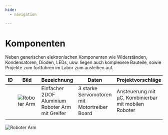 ```yaml
---
hide:
  - navigation

---
```


# Komponenten

Neben generischen elektronischen Komponenten wie Widerständen, Kondensatoren, Dioden, LEDs, usw. liegen auch komplexere Bauteile, sowie Projekte zum fortführen im Labor zum ausleihen auf.

| ID   | Bild                          | Bezeichnung                                      | Daten                                        | Projektvorschläge                                    | Anzahl | Verfügbarkeit | Ort  | Besitzer |
| ---- | ----------------------------- | ------------------------------------------------ | -------------------------------------------- | ---------------------------------------------------- | ------ | ------------- | ---- | -------- |
|      | ![Roboter Arm](IMG_0923.jepg) | Einfacher 2DOF Aluminium Roboter Arm mit Greifer | 3 starke Servomotoren mit Motortreiber Board | Ansteuerung mit µC, Kombinierbar mit mobilen Roboter | 1      |               |      | HOED     |
|      |                               |                                                  |                                              |                                                      |        |               |      |          |



![Roboter Arm](IMG_0923.jepg)

